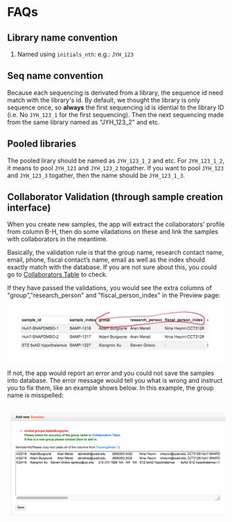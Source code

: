 # FAQs

## Library name convention

1. Named using `initials_nth`: e.g.: `JYH_123` 

## Seq name convention

Because each sequencing is derivated from a library, the sequence id
need match with the library's id. By default, we thought the library
is only sequence once, so **always** the first sequencing id is
idential to the library ID (i.e. No `JYH_123_1` for the first
sequencing). Then the next sequencing made from the same library named
as "JYH_123_2" and etc. 

## Pooled libraries
The pooled lirary should be named as `JYH_123_1_2` and etc. For
`JYH_123_1_2`, it means to pool `JYH_123` and `JYH_123_2` togather. If
you want to pool `JYH_123` and `JYH_123_3` togather, then the name
should be `JYH_123_1_3`. 

## Collaborator Validation (through sample creation interface)
When you create new samples, the app will extract the collaborators' 
profile from column B-H, then do some viladations on these and link 
the samples with collaborators in the meantime.

Basically, the validation rule is that the group name, research contact 
name, email, phone, fiscal contact’s name, email as well as the index 
should exactly match with the database. If you are not sure about this, 
you could go to [Collaborators Table](http://epigenomics.sdsc.edu:8000/manager/collab_list/) to check.

If they have passed the validations, you would see the extra columns of 
"group","research_person" and "fiscal_person_index" in the Preview page:

<img src="https://github.com/biomystery/Epigen_LIMS_DOC/blob/master/metadata_app/images/preview.png" width="800" align="middle">

If not, the app would report an error and you could not save the samples 
into database. 
The error message would tell you what is wrong and instruct you to fix
them, like an example shows below. In this example, the group name is misspelled:
<br /><br />

<img src="https://github.com/biomystery/Epigen_LIMS_DOC/blob/master/metadata_app/images/error_group.png" width="600" align="middle">



